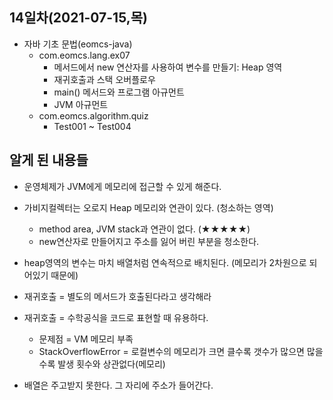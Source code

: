 ## 14일차(2021-07-15,목)
- 자바 기초 문법(eomcs-java)
	- com.eomcs.lang.ex07
		- 메서드에서 new 연산자를 사용하여 변수를 만들기: Heap 영역
		- 재귀호출과 스택 오버플로우
		- main() 메서드와 프로그램 아규먼트
		- JVM 아규먼트
	- com.eomcs.algorithm.quiz
		- Test001 ~ Test004

## 알게 된 내용들

- 운영체제가 JVM에게 메모리에 접근할 수 있게 해준다.
- 가비지컬렉터는 오로지 Heap 메모리와 연관이 있다. (청소하는 영역) 
    - method area, JVM stack과 연관이 없다. (★★★★★)
    - new연산자로 만들어지고 주소를 잃어 버린  부분을 청소한다.
- heap영역의 변수는 마치 배열처럼 연속적으로 배치된다. (메모리가 2차원으로 되어있기 때문에)
- 재귀호출 = 별도의 메서드가 호출된다라고 생각해라
- 재귀호출 = 수학공식을 코드로 표현할 때 유용하다. 
    - 문제점 = VM 메모리 부족
    - StackOverflowError = 로컬변수의 메모리가 크면 클수록 갯수가 많으면 많을수록 발생 횟수와 상관없다(메모리) 

- 배열은 주고받지 못한다. 그 자리에 주소가 들어간다.


